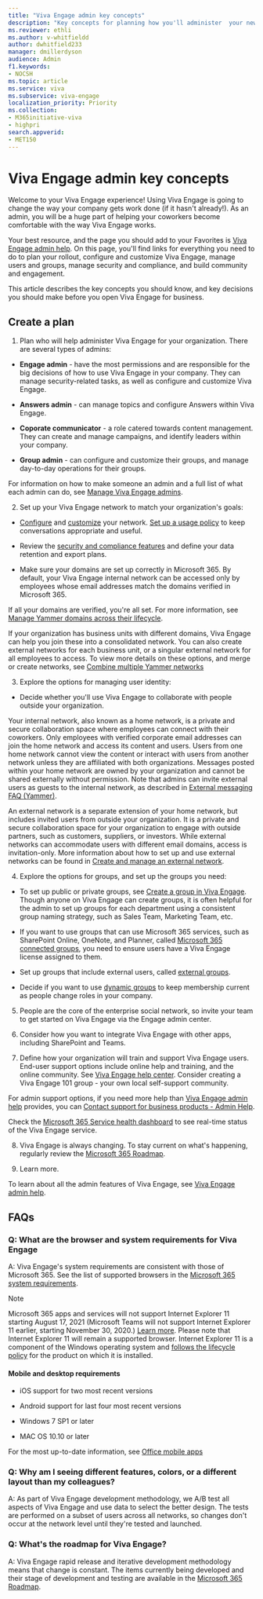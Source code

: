 ```yaml
---
title: "Viva Engage admin key concepts"
description: "Key concepts for planning how you'll administer  your new Viva Engage network. "
ms.reviewer: ethli
ms.author: v-whitfieldd
author: dwhitfield233
manager: dmillerdyson
audience: Admin
f1.keywords:
- NOCSH
ms.topic: article
ms.service: viva
ms.subservice: viva-engage
localization_priority: Priority
ms.collection:  
- M365initiative-viva
- highpri
search.appverid:
- MET150
---
```


# Viva Engage admin key concepts

Welcome to your Viva Engage experience! Using Viva Engage is going to change the way your company gets work done (if it hasn't already!). As an admin, you will be a huge part of helping your coworkers become comfortable with the way Viva Engage works.
  
Your best resource, and the page you should add to your Favorites is [Viva Engage admin help](../TOC.yml). On this page, you'll find links for everything you need to do to plan your rollout, configure and customize Viva Engage, manage users and groups, manage security and compliance, and build community and engagement.
  
This article describes the key concepts you should know, and key decisions you should make before you open Viva Engage for business.
  
## Create a plan

1. Plan who will help administer Viva Engage for your organization. There are several types of admins:

- **Engage admin** - have the most permissions and are responsible for the big decisions of how to use Viva Engage in your company. They can manage security-related tasks, as well as configure and customize Viva Engage.

- **Answers admin** - can manage topics and configure Answers within Viva Engage.

- **Coporate communicator** - a role catered towards content management. They can create and manage campaigns, and identify leaders within your company.

- **Group admin** - can configure and customize their groups, and manage day-to-day operations for their groups.

For information on how to make someone an admin and a full list of what each admin can do, see [Manage Viva Engage admins](/yammer/manage-yammer-users/manage-yammer-admins).

2. Set up your Viva Engage network to match your organization's goals:

- [Configure](./setup.md) and [customize](./setup.md) your network. [Set up a usage policy](./set-up-a-usage-policy.md) to keep conversations appropriate and useful.

- Review the [security and compliance features](/yammer/manage-security-and-compliance/security-and-compliance) and define your data retention and export plans.

- Make sure your domains are set up correctly in Microsoft 365. By default, your Viva Engage internal network can be accessed only by employees whose email addresses match the domains verified in Microsoft 365.

If all your domains are verified, you're all set. For more information, see [Manage Yammer domains across their lifecycle](/yammer/configure-your-yammer-network/manage-yammer-domains).

If your organization has business units with different domains, Viva Engage can help you join these into a consolidated network. You can also create external networks for each business unit, or a singular external network for all employees to access. To view more details on these options, and merge or create networks, see [Combine multiple Yammer networks](/yammer/configure-your-yammer-network/consolidate-multiple-yammer-networks)

3. Explore the options for managing user identity:

- Decide whether you'll use Viva Engage to collaborate with people outside your organization.

Your internal network, also known as a home network, is a private and secure collaboration space where employees can connect with their coworkers. Only employees with verified corporate email addresses can join the home network and access its content and users. Users from one home network cannot view the content or interact with users from another network unless they are affiliated with both organizations. Messages posted within your home network are owned by your organization and cannot be shared externally without permission. Note that admins can invite external users as guests to the internal network, as described in [External messaging FAQ (Yammer)](/yammer/work-with-external-users/external-messaging-faq).

An external network is a separate extension of your home network, but includes invited users from outside your organization. It is a private and secure collaboration space for your organization to engage with outside partners, such as customers, suppliers, or investors. While external networks can accommodate users with different email domains, access is invitation-only. More information about how to set up and use external networks can be found in [Create and manage an external network](/yammer/work-with-external-users/create-and-manage-an-external-network).

4. Explore the options for groups, and set up the groups you need:

- To set up public or private groups, see [Create a group in Viva Engage](https://support.office.com/article/b407af4f-9a58-4b12-b43e-afbb1b07c889). Though anyone on Viva Engage can create groups, it is often helpful for the admin to set up groups for each department using a consistent group naming strategy, such as Sales Team, Marketing Team, etc.

- If you want to use groups that can use Microsoft 365 services, such as SharePoint Online, OneNote, and Planner, called [Microsoft 365 connected groups](/yammer/manage-yammer-groups/yammer-and-office-365-groups.md), you need to ensure users have a Viva Engage license assigned to them.

- Set up groups that include external users, called [external groups](/yammer/work-with-external-users/create-and-manage-external-groups).

- Decide if you want to use [dynamic groups](/yammer/manage-yammer-groups/create-a-dynamic-group) to keep membership current as people change roles in your company.

5. People are the core of the enterprise social network, so invite your team to get started on Viva Engage via the  Engage admin center.

6. Consider how you want to integrate Viva Engage with other apps, including SharePoint and Teams.

7. Define how your organization will train and support Viva Engage users. End-user support options include online help and training, and the online community. See [Viva Engage help center](https://support.office.com/article/8663922d-8f76-47c2-827a-ee86e8cac00f.aspx). Consider creating a Viva Engage 101 group - your own local self-support community.

For admin support options, if you need more help than [Viva Engage admin help](../TOC.yml) provides, you can [Contact support for business products - Admin Help](https://support.office.com/article/32a17ca7-6fa0-4870-8a8d-e25ba4ccfd4b).

Check the [Microsoft 365 Service health dashboard](https://admin.microsoft.com/AdminPortal/Home#/servicehealth) to see real-time status of the Viva Engage service. 

8. Viva Engage is always changing. To stay current on what's happening, regularly review the [Microsoft 365 Roadmap](https://go.microsoft.com/fwlink/?LinkId=509914). 

9. Learn more.

To learn about all the admin features of Viva Engage, see [Viva Engage admin help](../TOC.yml).

## FAQs

<a name="Activation"> </a>

### Q: What are the browser and system requirements for Viva Engage

<a name="Requirements"> </a>

A: Viva Engage's system requirements are consistent with those of Microsoft 365. See the list of supported browsers in the [Microsoft 365 system requirements](https://support.office.com/article/719254c0-2671-4648-9c84-c6a3d4f3be45).

> [!NOTE]
> Microsoft 365 apps and services will not support Internet Explorer 11 starting August 17, 2021 (Microsoft Teams will not support Internet Explorer 11 earlier, starting November 30, 2020.) [Learn more](https://aka.ms/AA97tsw). Please note that Internet Explorer 11 will remain a supported browser. Internet Explorer 11 is a component of the Windows operating system and [follows the lifecycle policy](/lifecycle/faq/internet-explorer-microsoft-edge) for the product on which it is installed.
  
#### Mobile and desktop requirements

<a name="bk_MobileDesktop"> </a>

- iOS support for two most recent versions

- Android support for last four most recent versions

- Windows 7 SP1 or later

- MAC OS 10.10 or later

For the most up-to-date information, see [Office mobile apps](https://go.microsoft.com/fwlink/?linkid=2119145)

### Q: Why am I seeing different features, colors, or a different layout than my colleagues?

<a name="Requirements"> </a>

A: As part of Viva Engage development methodology, we A/B test all aspects of Viva Engage and use data to select the better design. The tests are performed on a subset of users across all networks, so changes don't occur at the network level until they're tested and launched. 
  
### Q: What's the roadmap for Viva Engage?

<a name="Requirements"> </a>

A: Viva Engage rapid release and iterative development methodology means that change is constant. The items currently being developed and their stage of development and testing are available in the [Microsoft 365 Roadmap](https://go.microsoft.com/fwlink/?LinkId=509914).

